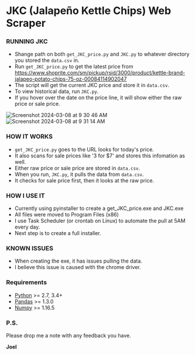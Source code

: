 # JKC (Jalapeño Kettle Chips) Web Scraper

### RUNNING JKC
- Shange path on both `get_JKC_price.py` and `JKC.py` to whatever directory you stored the `data.csv` in.
- Run `get_JKC_price.py` to get the latest price from https://www.shoprite.com/sm/pickup/rsid/3000/product/kettle-brand-jalapeo-potato-chips-75-oz-00084114902047
- The script will get the current JKC price and store it in `data.csv`.
- To view historical data, run `JKC.py`.
- If you hover over the date on the price line, it will show either the raw price or sale price.

![Screenshot 2024-03-08 at 9 30 46 AM](https://github.com/joel-1080p/JKC/assets/156847809/a52284c7-2d4b-43c9-8876-cb7f7d351038)
![Screenshot 2024-03-08 at 9 31 14 AM](https://github.com/joel-1080p/JKC/assets/156847809/f2cc39e3-c654-4690-8105-ab8aa24515b6)


### HOW IT WORKS
- `get_JKC_price.py` goes to the URL looks for today's price.
- It also scans for sale prices like '3 for $7' and stores this infomation as well.
- Either raw price or sale price are stored in `data.csv`.
- When you run, `JKC.py`, it pulls the data from `data.csv`.
- It checks for sale price first, then it looks at the raw price.

### HOW I USE IT
- Currently using pyinstaller to create a get_JKC_price.exe and JKC.exe
- All files were moved to Program Files (x86)
- I use Task Scheduler (or crontab on Linux) to automate the pull at 5AM every day.
- Next step is to create a full installer.

### KNOWN ISSUES
- When creating the exe, it has issues pulling the data.
- I believe this issue is caused with the chrome driver.

### Requirements

-   [Python](https://www.python.org) \>= 2.7, 3.4+
-   [Pandas](https://github.com/pydata/pandas) \>= 1.3.0
-   [Numpy](http://www.numpy.org) \>= 1.16.5

### P.S.

Please drop me a note with any feedback you have.

**Joel**
